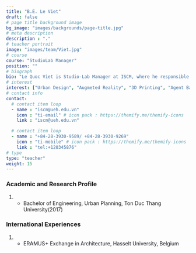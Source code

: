 ```yaml
---
title: "B.E. Le Viet"
draft: false
# page title background image
bg_image: "images/backgrounds/page-title.jpg"
# meta description
description : "."
# teacher portrait
image: "images/team/Viet.jpg"
# course
course: "StudioLab Manager"
position: ""
# biograph
bio: "Le Quoc Viet is Studio-Lab Manager at ISCM, where he responsible for the orchestration and implementation of all Studio-Lab activities and process, especially those related to simulation technology. He graduated from Ton Duc Thang university, with bachelor degrees in Urban Planning in 2017. After graduation, Viet developed a strong sense of technology application in architecture and urban design. In addition to his role as studiolab administrator, Viet has also expanded his work into other design-related activities in ISCM including digital and printed publication design, 3D model design, Computer is both his vocation and avocation."
# interest
interest: ["Urban Design", "Augmeted Reality", "3D Printing", "Agent Based Modelling"]
# contact info
contact:
  # contact item loop
  - name : "iscm@ueh.edu.vn"
    icon : "ti-email" # icon pack : https://themify.me/themify-icons
    link : "iscm@ueh.edu.vn"

  # contact item loop
  - name : "+84-28-3930-9589/ +84-28-3930-9269"
    icon : "ti-mobile" # icon pack : https://themify.me/themify-icons
    link : "tel:+120345876"
# type
type: "teacher"
weight: 15
---
```


### Academic and Research Profile
1. * Bachelor of Engineering, Urban Planning, Ton Duc Thang University(2017)

### International Experiences
1. * ERAMUS+ Exchange in Architecture, Hasselt University, Belgium 
